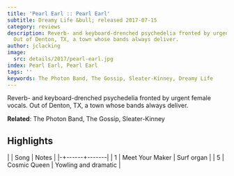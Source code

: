 ```yaml
---
title: 'Pearl Earl :: Pearl Earl'
subtitle: Dreamy Life &bull; released 2017-07-15
category: reviews
description: Reverb- and keyboard-drenched psychedelia fronted by urgent female vocals.
  Out of Denton, TX, a town whose bands always deliver.
author: jclacking
image:
  src: details/2017/pearl-earl.jpg
index: Pearl Earl, Pearl Earl
tags: ''
keywords: The Photon Band, The Gossip, Sleater-Kinney, Dreamy Life
---
```

Reverb- and keyboard-drenched psychedelia fronted by urgent female vocals. Out of Denton, TX, a town whose bands always deliver.<!--more-->

**Related**: The Photon Band, The Gossip, Sleater-Kinney

## Highlights

| | Song | Notes |
|-+------+-------|
| 1 | Meet Your Maker | Surf organ |
| 5 | Cosmic Queen | Yowling and dramatic |

